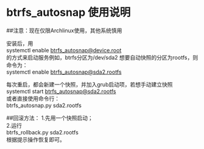 # btrfs_autosnap 使用说明
##注意：现在仅限Archlinux使用，其他系统慎用

安装后，用  
systemctl enable btrfs_autosnap@device.root  
的方式来启动服务例如，btrfs分区为/dev/sda2 想要自动快照的分区为rootfs，则命令为：  
systemctl enable btrfs_autosnap@sda2.rootfs

每次重启，都会新建一个快照，并加入grub启动项，若想手动建立快照  
systemctl start btrfs_autosnap@sda2.rootfs  
或者直接使用命令行：  
btrfs_autosnap.py sda2.rootfs  

##回滚方法：
1.先用一个快照启动；  
2.运行  
btrfs_rollback.py sda2.rootfs  
根据提示操作恢复即可。  

